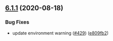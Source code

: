 ## [6.1.1](https://github.com/contentful/contentful-management.js/compare/v6.1.0...v6.1.1) (2020-08-18)


### Bug Fixes

* update environment warning ([#429](https://github.com/contentful/contentful-management.js/issues/429)) ([e809fb2](https://github.com/contentful/contentful-management.js/commit/e809fb216178e9006db214eabf776e86f7f14c44))
